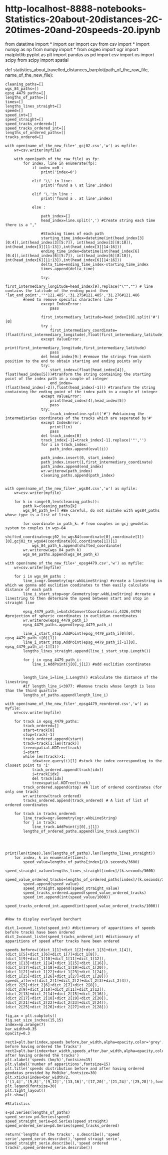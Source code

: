 # http-localhost-8888-notebooks-Statistics-20about-20distances-2C-20times-20and-20speeds-20.ipynb

from datetime import *
import osr
import csv
from csv import *
import numpy as np
from numpy import *
from osgeo import ogr
import matplotlib.pyplot as plt
import pandas as pd
import csv
import os
import scipy
from scipy import spatial

def statistics_about_travelled_distances_barplot(path_of_the_raw_file, name_of_the_new_file):

    cleaning_paths=[]
    wgs_84_paths=[]
    epsg_4479_paths=[]
    lengths_of_paths=[]
    times=[]
    lengths_lines_straight=[]
    speed=[]
    speed_int=[]
    speed_straight=[]
    speed_tracks_ordered=[]
    speed_tracks_ordered_int=[]
    lengths_of_ordered_paths=[]
    tracks_ordered=[]

    with open(name_of_the_new_file+'_gcj02.csv','w') as myfile:
        wr=csv.writer(myfile)

        with open(path_of_the_raw_file) as fp:
            for index, line in enumerate(fp):
                if index ==0 :
                    print('index=0')
            
                elif '\\' in line:
                    print('found a \ at line',index)
        
                elif '\.'in line :
                    print('found a . at line',index)
            
                else :
            
                    path_index=[]
                    head_index=line.split(',') #Create string each time there is a ","
                    
                    #Stocking times of each path 
                    starting_time_index=datetime(int(head_index[3][0:4]),int(head_index[3][5:7]), int(head_index[3][8:10]), int(head_index[3][11:13]),int(head_index[3][14:16]))
                    ending_time_index=datetime(int(head_index[6][0:4]),int(head_index[6][5:7]), int(head_index[6][8:10]), int(head_index[6][11:13]),int(head_index[6][14:16]))
                    delta_time=ending_time_index-starting_time_index
                    times.append(delta_time)
                    
                    try:
                        first_intermediary_longitude=head_index[9].replace("\"","") # line contains the latitude of the ending point then 'lat_end_point','""121.485','31.275#121.485','31.276#121.486
            #need to remove specific characters like " 
                    except IndexError:
                        pass
                    
                    first_intermediary_latitude=head_index[10].split('#')[0] 
                    try :
                        first_intermediary_coordinate=(float(first_intermediary_longitude),float(first_intermediary_latitude))
                    except ValueError:
                        print(first_intermediary_longitude,first_intermediary_latitude)
                        pass
                    del head_index[9:] #remove the strings from ninth position to the end to obtain starting and ending points only
                    try:
                        start_index=(float(head_index[4]), float(head_index[5]))#tranform the string containing the starting point of the index path in a couple of integer
                        end_index=(float(head_index[-2]),float(head_index[-1])) #transform the string containing the ending point of the index path in a couple of integer
                    except ValueError:
                        print(head_index[4],head_index[5])
                        pass
                    try:
                        track_index=line.split('#') #obtaining the intermediaries coordinates of the tracks which are seperated by'#'
                    except IndexError:
                        print(lin)
                        pass
                    del track_index[0]
                    track_index[-1]=track_index[-1].replace('"','') 
                    for i in track_index:
                        path_index.append(eval(i))
            
                    path_index.insert(0, start_index)
                    path_index.insert(1,first_intermediary_coordinate)
                    path_index.append(end_index)
                    wr.writerow(path_index)
                    cleaning_paths.append(path_index)


    with open(name_of_the_new_file+'_wgs84.csv','w') as myfile:
        wr=csv.writer(myfile)
    
        for k in range(0,len(cleaning_paths)): 
            path_k=cleaning_paths[k]
            wgs_84_path_k=[] #Be careful, do not mistake with wgs84_paths whose type is a list of lists
    
            for coordinate in path_k: # from couples in gcj geodetic system to couples in wgs-84 
                shifted_coordinate=gcj02_to_wgs84(coordinate[0],coordinate[1])[0],gcj02_to_wgs84(coordinate[0],coordinate[1])[1]
                wgs_84_path_k.append(shifted_coordinate)
            wr.writerow(wgs_84_path_k)
            wgs_84_paths.append(wgs_84_path_k)

    with open(name_of_the_new_file+'_epsg4479.csv','w') as myfile:
        wr=csv.writer(myfile)

        for i in wgs_84_paths :
            line_i=ogr.Geometry(ogr.wkbLineString) #create a linestring in which we gonna add euclidian coodinates to then easily calculate distance of each path
            line_i_start_stop=ogr.Geometry(ogr.wkbLineString) #create a linestring to then determine the speed between start and stop in straight line
            
            epsg_4479_path_i=batchConvertCoordinates(i,4326,4479) #projection of spheric coordinates in euclidian coordinates
            wr.writerow(epsg_4479_path_i)
            epsg_4479_paths.append(epsg_4479_path_i)
            
            line_i_start_stop.AddPoint(epsg_4479_path_i[0][0], epsg_4479_path_i[0][1])
            line_i_start_stop.AddPoint(epsg_4479_path_i[-1][0], epsg_4479_path_i[-1][1])
            lengths_lines_straight.append(line_i_start_stop.Length())
    
            for j in epsg_4479_path_i: 
                line_i.AddPoint(j[0],j[1]) #add euclidian coordinates 
            
   
            length_line_i=line_i.Length() #calculate the distance of the linestring
            #if length_line_i<3977: #Remove tracks whose length is less than the third quartile 
            lengths_of_paths.append(length_line_i)
        
    with open(name_of_the_new_file+'_epsg4479_reordered.csv','w') as myfile:
        wr=csv.writer(myfile)
        
        for track in epsg_4479_paths:
            track_ordered=[]
            start=track[0]
            stop=track[-1]
            track_ordered.append(start)
            track=track[1:len(track)]
            tree=spatial.KDTree(track)
            i=start
            while len(track)>1:
                idx=tree.query(i)[1] #stock the index corresponding to the closest point to 'i'
                track_ordered.append(track[idx])
                i=track[idx]
                del track[idx]
                tree=spatial.KDTree(track)
            track_ordered.append(stop) #A list of ordered coordinates (for only one track)
            wr.writerow(track_ordered)
            tracks_ordered.append(track_ordered) # A list of list of ordered coordinates
        
        for track in tracks_ordered: 
            line_track=ogr.Geometry(ogr.wkbLineString)
            for j in track:
                line_track.AddPoint(j[0],j[1])
            lengths_of_ordered_paths.append(line_track.Length())
            
        
            
        print(len(times),len(lengths_of_paths),len(lengths_lines_straight))
        for index, k in enumerate(times):
            speed_value=lengths_of_paths[index]/(k.seconds/3600)
            speed_straight_value=lengths_lines_straight[index]/(k.seconds/3600)
            speed_value_ordered_tracks=lengths_of_ordered_paths[index]/(k.seconds/3600)
            speed.append(speed_value)
            speed_straight.append(speed_straight_value)
            speed_tracks_ordered.append(speed_value_ordered_tracks)
            speed_int.append(int(speed_value/1000))
            speed_tracks_ordered_int.append(int(speed_value_ordered_tracks/1000))
            
    
    #How to display overlayed barchart
    
    dict_1=count_liste(speed_int) #dictionnary of apparitions of speeds before tracks have been ordered
    dict_2=count_liste(speed_tracks_ordered_int) #dictionnary of apparitions of speed after tracks have been ordered 
    
    speeds_before=((dict_1[1]+dict_1[2]+dict_1[3]+dict_1[4]),(dict_1[5]+dict_1[6]+dict_1[7]+dict_1[8]),(dict_1[9]+dict_1[10]+dict_1[11]+dict_1[12]),(dict_1[13]+dict_1[14]+dict_1[15]+dict_1[16]),(dict_1[17]+dict_1[18]+dict_1[19]+dict_1[20]),(dict_1[21]+dict_1[22]+dict_1[23]+dict_1[24]),(dict_1[25]+dict_1[26]+dict_1[27]+dict_1[28]))
    speeds_after=((dict_2[1]+dict_2[2]+dict_2[3]+dict_2[4]),(dict_2[5]+dict_2[6]+dict_2[7]+dict_2[8]),(dict_2[9]+dict_2[10]+dict_2[11]+dict_2[12]),(dict_2[13]+dict_2[14]+dict_2[15]+dict_2[16]),(dict_2[17]+dict_2[18]+dict_2[19]+dict_2[20]),(dict_2[21]+dict_2[22]+dict_2[23]+dict_2[24]),(dict_2[25]+dict_2[26]+dict_2[27]+dict_2[28]))

    fig,ax = plt.subplots()
    fig.set_size_inches(15,15)
    index=np.arange(7)
    bar_width=0.35
    opacity=0.3
    
    rect1=plt.bar(index,speeds_before,bar_width,alpha=opacity,color='grey',label='speeds before having ordered the tracks')
    rect2=plt.bar(index+bar_width,speeds_after,bar_width,alpha=opacity,color='blue',label='speeds after having ordered the tracks')
    plt.xlabel('speeds (km/h)',fontsize=15)
    plt.ylabel('number of apparitions',fontsize=15)
    plt.title('speeds distribution before and after having ordered geodatas provided by MoBike',fontsize=30)
    plt.xticks(index+bar_width/2,('[1,4]','[5,8]','[9,12]','[13,16]','[17,20]','[21,24]','[25,28]'),fontsize=20)
    plt.legend(fontsize=30)
    plt.tight_layout()
    plt.show()
    
    #Statistics
    
    s=pd.Series(lengths_of_paths)
    speed_serie= pd.Series(speed)
    speed_straight_serie=pd.Series(speed_straight)
    speed_ordered_serie=pd.Series(speed_tracks_ordered)
    
    return('lengths of the tracks', s.describe(),'speed serie',speed_serie.describe(),'speed straigt serie', speed_straight_serie.describe(),'speed ordered tracks',speed_ordered_serie.describe())
    
   

    
